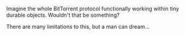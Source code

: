 Imagine the whole BitTorrent protocol functionally working within tiny durable objects. Wouldn't that be something?

There are many limitations to this, but a man can dream...
